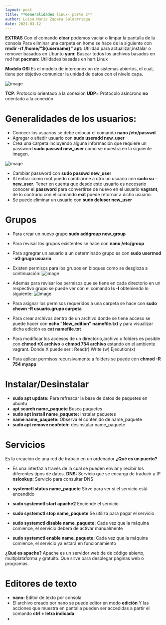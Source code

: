 ```yaml
---
layout: post
title: **Generalidades linux- parte 2**
author: Luisa Maria Zapara Saldarriaga
date: 2021-03-12
---
```

**EXTRAS**
Con el comando **clear** podemos vaciar o limpar la pantalla de la consola
Para eliminar una carpeta en home se hace de la siguiente con **rmdir -rf /home/"${username}"** 
**apt:** Utilidad para actualizar,instalar o remover basados en Ubuntu
**yum:** Buscar todos los archivos basados en red hat
**pacman:** Utilidades basadas en hart Linux 


**Modelo OSI**
Es el modelo de interconexión de sistemas abiertos, el cual, tiene por objetivo comunicar la unidad de datos con el nivelo capa.

![image](https://user-images.githubusercontent.com/64289108/111040283-49536280-8400-11eb-85ff-cb21414e5797.png)

**TCP**: Protocolo orientado a la conexión
**UDP**= Protocolo asíncrono **no** orientado a la conexión

# Generalidades de los usuarios:

- Conocer los usuarios se debe colocar el comando **nano /etc/passwd** 
- Agregar o añadir usuario con **sudo useradd new_user**
- Crea una carpeta incluyendo alguna información que requiere un password **sudo passwd new_user** como se muestra en la siguiente imagen.
 
![image](https://user-images.githubusercontent.com/64289042/111040738-84569580-8402-11eb-9242-2f0bec5eee51.png)
- Cambiar password con **sudo passwd new_user** 
- Al entrar como root puedo cambiarme a otro un usuario con **sudo su - new_user**. Tener en cuenta que desde este usuario es necesario conocer el **password** para convertirse de nuevo en el usuario **vagrant**, de lo contrario con el comando **exit** puede retornar a dicho usuario.
- Se puede eliminar un usuario con **sudo deluser new_user**

# Grupos
- Para crear un nuevo grupo **sudo addgroup new_group** 
- Para revisar los grupos existentes se hace con **nano /etc/group**
- Para agregrar un asuario a un determinado grupo es con **sudo usermod -aG grugo usuario**
- Existen permisos para los grupos en bloques como se desgloza a continuación:
![image](https://user-images.githubusercontent.com/64289042/111041376-e4027000-8405-11eb-8074-0650de186740.png)
- Además para revisar los permisos que se tiene en cada directorio en un respectivo grupo se puede ver con el comando **ls -l** obteniendo lo siguiente:
![image](https://user-images.githubusercontent.com/64289042/111041528-8de1fc80-8406-11eb-815e-c532a1b28c70.png)

- Para asignar los permisos requeridos a una carpeta se hace con **sudo chown -R usuario.grupo carpeta** 
- Para crear archivos dentro de un archivo donde se tiene acceso se puede hacer con **echo "New_edition" namefile.txt** y para visualizar dicha edición es **cat namefile.txt** 
- Para modificar los accesos de un directorio,archivo o folders es posible con **chmod ±X archivo** o **chmod 754 archivo** estando en el ambiente vagrant.
Donde X puede ser : 
 Read(r) 
 Write (w)
 Ejecution(x)
- Para aplicar permisos recursivamente a folders se puede con **chmod -R 754 myapp**

# Instalar/Desinstalar 
- **sudo apt update:** Para refrescar la base de datos de paquetes en ubuntu
- **apt search name_paquete** Busca paquetes
- **sudo apt install name_paquete:** Instalar paquetes
- **name name_paquete:** Observa el contenido de name_paquete
- **sudo apt remove neofetch:** desinstalar name_paquete

# Servicios
Es la creación de una red de trabajo en un ordenador
**¿Qué es un puerto?**
- Es una interfaz a través de la cual se pueden enviar y recibir los diferentes tipos de datos.
**DNS:** Servicio que se encarga de traducir a IP
**nslookup:** Servicio para consultar DNS

- **systemctl status name_paquete** Sirve para ver si el servicio está encendido
- **sudo systemctl start apache2** Enciende el servicio
- **sudo systemctl stop name_paquete** Se utiliza para pagar el servicio
- **sudo systemctl disable name_paquete:**  Cada vez que la máquina comience, el servicio deberá de activar manualmente
- **sudo systemctl enable name_paquete:** Cada vez que la máquina comience, el servicio ya estará en funcionamiento

**¿Qué es apache?**
Apache es un servidor web de de código abierto, multiplataforma y gratuito. Que sirve para desplegar páginas web o programas.


# Editores de texto
- **nano:** Editor de texto por consola
- El archivo creado por nano se puede editor en modo **edición** Y las acciones que muestra en pantalla pueden ser accedidas a partir el comando **ctrl + letra indicada**
- 




